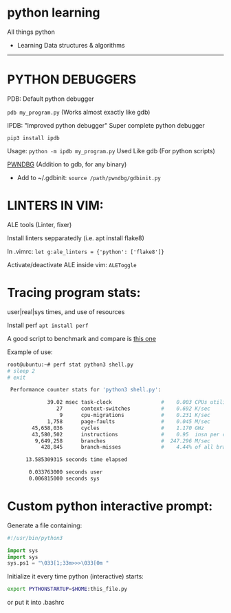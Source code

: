 # python learning
All things python
+ Learning Data structures & algorithms

---

# PYTHON DEBUGGERS

PDB: Default python debugger

`pdb my_program.py`
(Works almost exactly like gdb)

IPDB: "Improved python debugger" Super complete python debugger

`pip3 install ipdb`

Usage:
`python -m ipdb my_program.py`
Used Like gdb (For python scripts)

[PWNDBG](https://github.com/pwndbg/pwndbg) (Addition to gdb, for any binary)
- Add to ~/.gdbinit:
`source /path/pwndbg/gdbinit.py`


# LINTERS IN VIM:

ALE tools (Linter, fixer)

Install linters sepparatedly (i.e. apt install flake8)

In .vimrc: `let g:ale_linters = {'python': ['flake8']}`

Activate/deactivate ALE inside vim: `ALEToggle`

# Tracing program stats:

user|real|sys times, and use of resources

Install perf
`apt install perf`


A good script to benchmark and compare is [this one](https://github.com/Argandov/python/blob/main/exercises_lessons/generators_memory_test.py)

Example of use:

```bash
root@ubuntu:~# perf stat python3 shell.py
# sleep 2
# exit

 Performance counter stats for 'python3 shell.py':

             39.02 msec task-clock                #    0.003 CPUs utilized          
                27      context-switches          #    0.692 K/sec                  
                 9      cpu-migrations            #    0.231 K/sec                  
             1,758      page-faults               #    0.045 M/sec                  
        45,658,036      cycles                    #    1.170 GHz                    
        43,580,502      instructions              #    0.95  insn per cycle         
         9,649,258      branches                  #  247.296 M/sec                  
           428,845      branch-misses             #    4.44% of all branches        

      13.585309315 seconds time elapsed

       0.033763000 seconds user
       0.006815000 seconds sys
```

# Custom python interactive prompt:

Generate a file containing:

```python
#!/usr/bin/python3

import sys
import sys
sys.ps1 = "\033[1;33m>>>\033[0m "

```

Initialize it every time python (interactive) starts:

```bash
export PYTHONSTARTUP=$HOME:this_file.py
```
or put it into .bashrc
